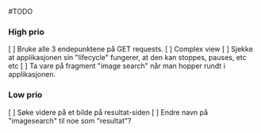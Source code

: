 #TODO


### High prio
 [ ] Bruke alle 3 endepunktene på GET requests. 
 [ ] Complex view
 [ ] Sjekke at applikasjonen sin "lifecycle" fungerer, at den kan stoppes, pauses, etc etc
 [ ] Ta vare på fragment "image search" når man hopper rundt i applikasjonen.



### Low prio
 [ ] Søke videre på et bilde på resultat-siden
 [ ] Endre navn på "imagesearch" til noe som "resultat"?